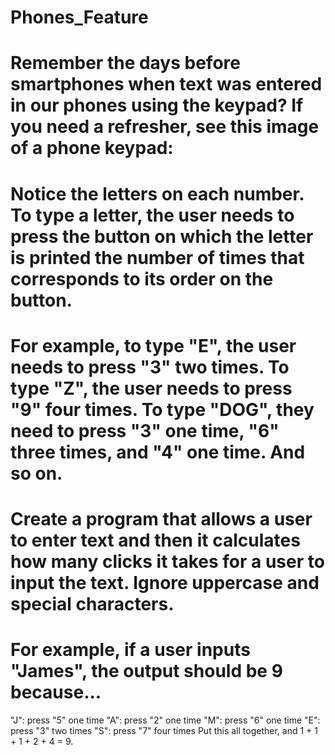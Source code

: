 # Phones_Feature

# Remember the days before smartphones when text was entered in our phones using the keypad? If you need a refresher, see this image of a phone keypad:

# Notice the letters on each number. To type a letter, the user needs to press the button on which the letter is printed the number of times that corresponds to its order on the button.

# For example, to type "E", the user needs to press "3" two times. To type "Z", the user needs to press "9" four times. To type "DOG", they need to press "3" one time, "6" three times, and "4" one time. And so on.

# Create a program that allows a user to enter text and then it calculates how many clicks it takes for a user to input the text. Ignore uppercase and special characters.

# For example, if a user inputs "James", the output should be 9 because...

"J": press "5" one time
"A": press "2" one time
"M": press "6" one time
"E": press "3" two times
"S": press "7" four times
Put this all together, and 1 + 1 + 1 + 2 + 4 = 9.

